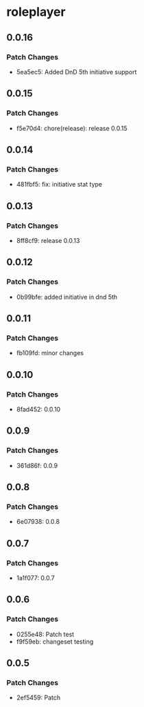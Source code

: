 # roleplayer

## 0.0.16

### Patch Changes

- 5ea5ec5: Added DnD 5th initiative support

## 0.0.15

### Patch Changes

- f5e70d4: chore(release): release 0.0.15

## 0.0.14

### Patch Changes

- 481fbf5: fix: initiative stat type

## 0.0.13

### Patch Changes

- 8ff8cf9: release 0.0.13

## 0.0.12

### Patch Changes

- 0b99bfe: added initiative in dnd 5th

## 0.0.11

### Patch Changes

- fb109fd: minor changes

## 0.0.10

### Patch Changes

- 8fad452: 0.0.10

## 0.0.9

### Patch Changes

- 361d86f: 0.0.9

## 0.0.8

### Patch Changes

- 6e07938: 0.0.8

## 0.0.7

### Patch Changes

- 1a1f077: 0.0.7

## 0.0.6

### Patch Changes

- 0255e48: Patch test
- f9f59eb: changeset testing

## 0.0.5

### Patch Changes

- 2ef5459: Patch
